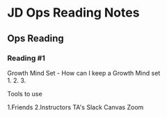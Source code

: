 # JD Ops Reading Notes

## Ops Reading

### Reading #1

Growth Mind Set - How can I keep a Growth Mind set  
1.
2.
3.

Tools to use

1.Friends
2.Instructors
TA's
Slack
Canvas
Zoom
